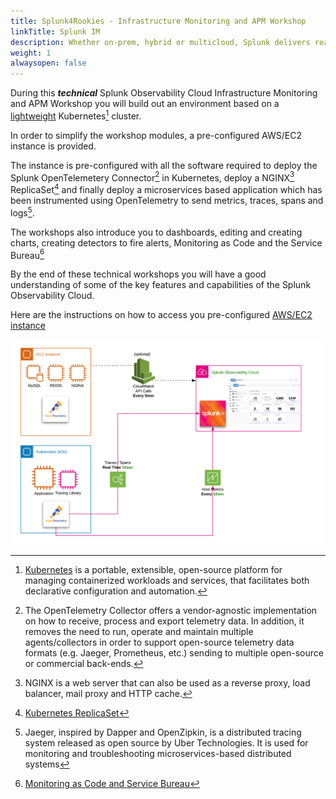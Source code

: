 ```yaml
---
title: Splunk4Rookies - Infrastructure Monitoring and APM Workshop
linkTitle: Splunk IM
description: Whether on-prem, hybrid or multicloud, Splunk delivers real-time monitoring and troubleshooting to help you maximize infrastructure performance with complete visibility.
weight: 1
alwaysopen: false
---
```


During this _**technical**_ Splunk Observability Cloud Infrastructure Monitoring and APM Workshop you will build out an environment based on a [lightweight](https://k3s.io/) Kubernetes[^1] cluster.

In order to simplify the workshop modules, a pre-configured AWS/EC2 instance is provided.

The instance is pre-configured with all the software required to deploy the Splunk OpenTelemetery Connector[^2] in Kubernetes, deploy a NGINX[^3] ReplicaSet[^4] and finally deploy a microservices based application which has been instrumented using OpenTelemetry to send metrics, traces, spans and logs[^5].

The workshops also introduce you to dashboards, editing and creating charts, creating detectors to fire alerts, Monitoring as Code and the Service Bureau[^6]

By the end of these technical workshops you will have a good understanding of some of the key features and capabilities of the Splunk Observability Cloud.

Here are the instructions on how to access you pre-configured [AWS/EC2 instance](./initial-setup/)

![Splunk Architecture](images/architecture.png)

[^1]: [Kubernetes](https://kubernetes.io/docs/concepts/overview/what-is-kubernetes/) is a portable, extensible, open-source platform for managing containerized workloads and services, that facilitates both declarative configuration and automation.
[^2]: The OpenTelemetry Collector offers a vendor-agnostic implementation on how to receive, process and export telemetry data. In addition, it removes the need to run, operate and maintain multiple agents/collectors in order to support open-source telemetry data formats (e.g. Jaeger, Prometheus, etc.) sending to multiple open-source or commercial back-ends.
[^3]: NGINX is a web server that can also be used as a reverse proxy, load balancer, mail proxy and HTTP cache.
[^4]: [Kubernetes ReplicaSet](https://kubernetes.io/docs/concepts/workloads/controllers/replicaset/)
[^5]: Jaeger, inspired by Dapper and OpenZipkin, is a distributed tracing system released as open source by Uber Technologies. It is used for monitoring and troubleshooting microservices-based distributed systems
[^6]: [Monitoring as Code and Service Bureau](https://www.splunk.com/en_us/blog/it/monitoring-observability-enterprise-service.html)
